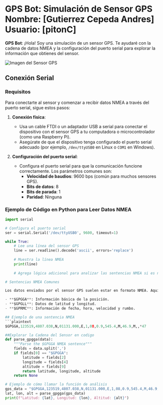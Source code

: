 # GPS Bot: Simulación de Sensor GPS Nombre: [Gutierrez Cepeda Andres] Usuario: [pitonC]

**GPS Bot**: ¡Hola! Soy una simulación de un sensor GPS. Te ayudaré con la cadena de datos NMEA y la configuración del puerto serial para explorar la información que obtienes del sensor.

![Imagen del Sensor GPS](https://cdn.prod.website-files.com/5e098b0d74360832f6e51991/5e5b82890e170645a180686f_800x800_shadowGPS.png)

## Conexión Serial

### Requisitos
Para conectarte al sensor y comenzar a recibir datos NMEA a través del puerto serial, sigue estos pasos:

1. **Conexión física**:
   - Usa un cable FTDI o un adaptador USB a serial para conectar el dispositivo con el sensor GPS a tu computadora o microcontrolador (como una Raspberry Pi).
   - Asegúrate de que el dispositivo tenga configurado el puerto serial adecuado (por ejemplo, `/dev/ttyUSB0` en Linux o `COM1` en Windows).

2. **Configuración del puerto serial**:
   - Configura el puerto serial para que la comunicación funcione correctamente. Los parámetros comunes son:
     - **Velocidad de baudios**: 9600 bps (común para muchos sensores GPS).
     - **Bits de datos**: 8
     - **Bits de parada**: 1
     - **Paridad**: Ninguna

### Ejemplo de Código en Python para Leer Datos NMEA

```python
import serial

# Configura el puerto serial
ser = serial.Serial('/dev/ttyUSB0', 9600, timeout=1)

while True:
    # Lee una línea del sensor GPS
    line = ser.readline().decode('ascii', errors='replace')
    
    # Muestra la línea NMEA
    print(line)
    
    # Agrega lógica adicional para analizar las sentencias NMEA si es necesario

# Sentencias NMEA Comunes  

Los datos enviados por el sensor GPS suelen estar en formato NMEA. Aquí te doy ejemplos de las sentencias más comunes:  

- **$GPGGA**: Información básica de la posición.  
- **$GPGLL**: Datos de latitud y longitud.  
- **$GPRMC**: Información de fecha, hora, velocidad y rumbo.  

## Ejemplo de una sentencia NMEA  
```plaintext
$GPGGA,123519,4807.038,N,01131.000,E,1,08,0.9,545.4,M,46.9,M,,*47

##Explorar la Cadena del Sensor en codigo
def parse_gpgga(data):
    """Parse the $GPGGA NMEA sentence"""
    fields = data.split(',')
    if fields[0] == "$GPGGA":
        latitude = fields[2]
        longitude = fields[4]
        altitude = fields[9]
        return latitude, longitude, altitude
    return None

# Ejemplo de cómo llamar la función de análisis
gps_data = "$GPGGA,123519,4807.038,N,01131.000,E,1,08,0.9,545.4,M,46.9,M,,*47"
lat, lon, alt = parse_gpgga(gps_data)
print(f"Latitud: {lat}, Longitud: {lon}, Altitud: {alt}")
